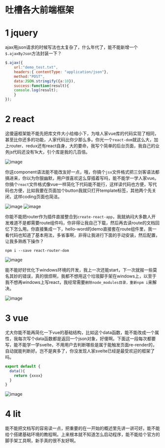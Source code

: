 # 吐槽各大前端框架
# 1 jquery
ajax用json请求的时候写法也太复杂了，什么年代了，能不能新增一个`$.ajaxByJson`方法封装一下？
```js
$.ajax({
    url:"demo_test.txt",
    headers:{ contentType: "application/json"},
    method:"POST",
    data:JSON.stringify({a:10}),
    success:function(result){
	console.log(result);
    }
});
```
# 2 react
这傻逼框架能不能先把库文件大小给缩小下，为啥人家vue库的代码实现了相同，甚至比你还多的功能，人家代码比你少那么多。你光一个`react-dom`就这么大，加上router、redux还有react自身，大的要命，我写个简单的后台页面，我自己的业务js代码还没有1k大，引个库是我的几百倍。

![image](https://i.imgur.com/6VjHx5E.png)

你这component语法能不能改友好一点，哦，你搞个`jsx`文件格式把三剑客语法都搞进来，你以为你狠幽默，用户很喜欢这么穿插着写吗，能不能学一学人家vue。你搞个`react`文件格式像vue一样简化下代码能不能行，这样读代码也方便，写代码也方便，比如我要在页面加个button我就只打开template标签，其他两个先关闭，这样coding页面也简洁。

![image](https://i.imgur.com/svH4RgR.png)
![image](https://i.imgur.com/fBSzCTg.png)

你能不能把router作为插件直接整合到`create-react-app`，我就纳闷大多数人开发难道不是都需要route组件吗，你非得让我自己下载，然后再去读route的文档回忆下怎么用。你直接集成一下，hello-word的demo直接套在route组件里，我一看代码也知道了基本用法，多省事啊，非得让我进行下面的手动安装，然后配置，让我多熟练下操作？
```
npm i --save react-router-dom
```
![image](https://i.imgur.com/nf5iv0O.png)

能不能好好优化下windows环境的开发，我上一次还能start，下一次就报一些莫名其妙的错误，真的很烦啊，我都不想用这个垃圾脚手架在windows上，以至于我不想再windows上写react，我经常需要`删除node_modules目录，重新npm i`来解决。

![image](https://i.imgur.com/Wi7PvtY.png)

# 3 vue
尤大你能不能再简化一下vue的基础结构，比如这个data函数，能不能改成一个属性，我每次写个data函数都是返回一个json对象，好傻啊。下面这一段每次都要写，能不能学一学svelte，不用用户去判断哪些是属于能触发页面re-render的，自动就能判断好。岂不是爽多了，你没发现人家svelte已经是最受欢迎的框架了吗。
```js
export default {
  data(){
    return {xxxx}
  }
}
```
![image](https://i.imgur.com/XLaa2qg.png)
# 4 lit
能不能把文档写的容易读一点，把重要的在一开始的概述里先讲一讲可好。能不能给个搭建基础环境的教程啊。上来根本就不知道怎么启动程序，能不能给个官方的脚手架工具啊，新手真的很不友好啊。
